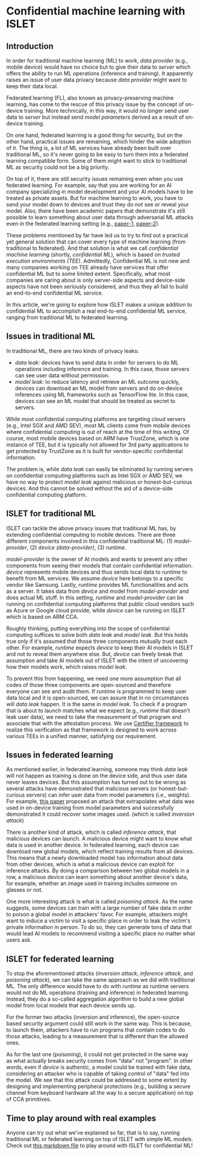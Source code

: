 # Confidential machine learning with ISLET

## Introduction

In order for traditional machine learning (ML) to work, *data provider* (e.g., mobile device) would have no choice but to give their data to *server* which offers the ability to run ML operations (inference and training). It apparently raises an issue of user data privacy because *data provider* might want to keep their data local.

Federated learning (FL), also known as privacy-preserving machine learning, has come to the rescue of this privacy issue by the concept of on-device training. More technically, in this way, it would no longer send user data to *server* but instead send *model parameters* derived as a result of on-device training.

On one hand, federated learning is a good thing for security, but on the other hand, practical issues are remaining, which hinder the wide adoption of it. The thing is, a lot of ML services have already been built over traditional ML, so it's never going to be easy to turn them into a federated learning compatible form. Some of them might want to stick to traditional ML as security could not be a big priority.

On top of it, there are still security issues remaining even when you use federated learning. For example, say that you are working for an AI company specializing in model development and your AI models have to be treated as private assets. But for machine learning to work, you have to send your model down to devices and trust they do not see or reveal your model. Also, there have been academic papers that demonstrate it's still possible to learn something about user data through adversarial ML attacks even in the federated learning setting (e.g., [paper-1](https://arxiv.org/abs/2003.14053), [paper-2](https://www.usenix.org/system/files/sec20summer_fang_prepub.pdf)).

These problems mentioned by far have led us to try to find out a practical yet general solution that can cover every type of machine learning (from traditional to federated).
And that solution is what we call *confidential machine learning* (shortly, *confidential ML*), which is based on *trusted execution environments (TEE)*. Admittedly, Confidential ML is not new and many companies working on TEE already have services that offer confidential ML but to some limited extent. Specifically, what most companies are caring about is only server-side aspects and device-side aspects have not been seriously considered, and thus they all fail to build an end-to-end confidential ML service.

In this article, we're going to explore how ISLET makes a unique addition to confidential ML to accomplish a real end-to-end confidential ML service,
ranging from traditional ML to federated learning.

## Issues in traditional ML

In traditional ML, there are two kinds of privacy leaks:
- *data leak*: devices have to send data in order for servers to do ML operations including inference and training. In this case, those servers can see user data without permission.
- *model leak*: to reduce latency and retrieve an ML outcome quickly, devices can download an ML model from servers and do on-device inferences using ML frameworks such as TensorFlow lite. In this case, devices can see an ML model that should be treated as secret to servers.

While most confidential computing platforms are targeting cloud servers (e.g., Intel SGX and AMD SEV), most ML clients come from mobile devices where confidential computing is out of reach at the time of this writing. Of course, most mobile devices based on ARM have TrustZone, which is one instance of TEE, but it is typically not allowed for 3rd party applications to get protected by TrustZone as it is built for vendor-specific confidential information.

The problem is, while *data leak* can easily be eliminated by running servers on confidential computing platforms such as Intel SGX or AMD SEV, we have no way to protect *model leak* against malicious or honest-but-curious devices. And this cannot be solved without the aid of a device-side confidential computing platform.

## ISLET for traditional ML

ISLET can tackle the above privacy issues that traditional ML has, by extending confidential computing to mobile devices.
There are three different components involved in this confidential traditional ML: (1) *model-provider*, (2) *device (data-provider)*, (3) *runtime*.

*model-provider* is the owner of AI models and wants to prevent any other components from seeing their models that contain confidential information.
*device* represents mobile devices and thus sends local data to *runtime* to benefit from ML services. We assume *device* here belongs to a specific vendor like Samsung.
Lastly, *runtime* provides ML functionalities and acts as a server. It takes data from *device* and model from *model-provider* and does actual ML stuff.
In this setting, *runtime* and *model-provider* can be running on confidential computing platforms that public cloud vendors such as Azure or Google cloud provide,
while *device* can be running on ISLET which is based on ARM CCA.

Roughly thinking, putting everything into the scope of confidential computing suffices to solve both *data leak* and *model leak*. But this holds true only if it's assumed that those three components mutually trust each other.
For example, *runtime* expects *device* to keep their AI models in ISLET and not to reveal them anywhere else. But, *device* can freely break that assumption and take AI models out of ISLET with the intent of uncovering how their models work, which raises *model leak*.

To prevent this from happening, we need one more assumption that all codes of those three components are open-sourced and therefore everyone can see and audit them.
If *runtime* is programmed to keep user data local and it is open-sourced, we can assure that in no circumstances will *data leak* happen. It is the same in *model leak*.
To check if a program that is about to launch matches what we expect (e.g., *runtime* that doesn't leak user data), we need to take the measurement of that program and associate that with the attestation process. We use [Certifier framework](https://github.com/vmware-research/certifier-framework-for-confidential-computing) to realize this verification as that framework is designed to work across various TEEs in a unified manner, satisfying our requirement.

## Issues in federated learning

As mentioned earlier, in federated learning, someone may think *data leak* will not happen as training is done on the device side, and thus user data never leaves devices. But this assumption has turned out to be wrong as several attacks have demonstrated that malicious servers (or honest-but-curious servers) can infer user data from model parameters (i.e., weights). For example, [this paper](https://arxiv.org/abs/2003.14053) proposed an attack that extrapolates what data was used in on-device training from model parameters and successfully demonstrated it could recover some images used. (which is called *inversion attack*)

There is another kind of attack, which is called *inference attack*, that malicious devices can launch. A malicious device might want to know what data is used in another device. In federated learning, each device can download new global models, which reflect training results from all devices. This means that a newly downloaded model has information about data from other devices, which is what a malicious device can exploit for inference attacks.
By doing a comparison between two global models in a row, a malicious device can learn something about another device's data, for example, whether an image used in training includes someone on glasses or not.

One more interesting attack is what is called *poisoning attack*. As the name suggests, some devices can train with a large number of fake data in order to poison a global model in attackers' favor. For example, attackers might want to induce a victim to visit a specific place in order to leak the victim's private information in person. To do so, they can generate tons of data that would lead AI models to recommend visiting a specific place no matter what users ask.

## ISLET for federated learning

To stop the aforementioned attacks (*inversion attack*, *inference attack*, and *poisoning attack*), we can take the same approach as we did with traditional ML. The only difference would have to do with *runtime* as runtime servers would not do ML operations (training and inference) in federated learning. Instead, they do a so-called aggregation algorithm to build a new global model from local models that each device sends up.

For the former two attacks (inversion and inference), the open-source based security argument could still work in the same way. This is because, to launch them, attackers have to run programs that contain codes to do those attacks, leading to a measurement that is different than the allowed ones.

As for the last one (poisoning), it could not get protected in the same way as what actually breaks security comes from "data" not "program". In other words, even if *device* is authentic, a model could be trained with fake data, considering an attacker who is capable of taking control of "data" fed into the model.
We see that this attack could be addressed to some extent by designing and implementing peripheral protections (e.g., building a secure channel from keyboard hardware all the way to a secure application) on top of CCA primitives.

## Time to play around with real examples

Anyone can try out what we've explained so far, that is to say, running traditional ML or federated learning on top of ISLET with simple ML models.
Check out [this markdown file](https://github.com/islet-project/islet/tree/main/examples/confidential-ml) to play around with ISLET for confidential ML!
